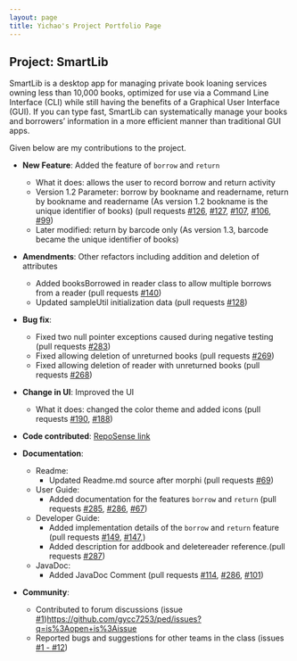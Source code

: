 ```yaml
---
layout: page
title: Yichao's Project Portfolio Page
---
```


## Project: SmartLib

SmartLib is a desktop app for managing private book loaning services owning less than 10,000 books, optimized for use via a Command Line Interface (CLI) while still having the benefits of a Graphical User Interface (GUI). If you can type fast, SmartLib can systematically manage your books and borrowers’ information in a more efficient manner than traditional GUI apps.

Given below are my contributions to the project.

* **New Feature**: Added the feature of `borrow` and `return`
  * What it does: allows the user to record borrow and return activity
  * Version 1.2 Parameter: borrow by bookname and readername, return by bookname and readername (As version 1.2 bookname is the unique identifier of books) (pull requests
    [\#126](https://github.com/AY2021S2-CS2103T-W13-2/tp/pull/126),
    [\#127](https://github.com/AY2021S2-CS2103T-W13-2/tp/pull/127),
    [\#107](https://github.com/AY2021S2-CS2103T-W13-2/tp/pull/107),
    [\#106](https://github.com/AY2021S2-CS2103T-W13-2/tp/pull/106),
    [\#99](https://github.com/AY2021S2-CS2103T-W13-2/tp/pull/99))
  * Later modified: return by barcode only (As version 1.3, barcode became the unique identifier of books)


* **Amendments**: Other refactors including addition and deletion of attributes
  * Added booksBorrowed in reader class to allow multiple borrows from a reader (pull requests
    [\#140](https://github.com/AY2021S2-CS2103T-W13-2/tp/pull/140))
  * Updated sampleUtil initialization data (pull requests
    [\#128](https://github.com/AY2021S2-CS2103T-W13-2/tp/pull/128))
  
  
* **Bug fix**: 
  * Fixed two null pointer exceptions caused during negative testing (pull requests
    [\#283](https://github.com/AY2021S2-CS2103T-W13-2/tp/pull/283))
  * Fixed allowing deletion of unreturned books (pull requests
    [\#269](https://github.com/AY2021S2-CS2103T-W13-2/tp/pull/269))
  * Fixed allowing deletion of reader with unreturned books (pull requests
    [\#268](https://github.com/AY2021S2-CS2103T-W13-2/tp/pull/268))
  
  

* **Change in UI**: Improved the UI
  * What it does: changed the color theme and added icons (pull requests
    [\#190](https://github.com/AY2021S2-CS2103T-W13-2/tp/pull/190),
    [\#188](https://github.com/AY2021S2-CS2103T-W13-2/tp/pull/188))


* **Code contributed**: [RepoSense link]()


* **Documentation**:
  * Readme:
    * Updated Readme.md source after morphi (pull requests
      [\#69](https://github.com/AY2021S2-CS2103T-W13-2/tp/pull/69))
  * User Guide:
    * Added documentation for the features `borrow` and `return` (pull requests
      [\#285](https://github.com/AY2021S2-CS2103T-W13-2/tp/pull/285), 
      [\#286](https://github.com/AY2021S2-CS2103T-W13-2/tp/pull/286),
      [\#67](https://github.com/AY2021S2-CS2103T-W13-2/tp/pull/67))
  * Developer Guide:
    * Added implementation details of the `borrow` and `return` feature (pull requests
      [\#149](https://github.com/AY2021S2-CS2103T-W13-2/tp/pull/149),
      [\#147](https://github.com/AY2021S2-CS2103T-W13-2/tp/pull/147),)
    * Added description for addbook and deletereader reference.(pull requests
      [\#287](https://github.com/AY2021S2-CS2103T-W13-2/tp/pull/287))
  * JavaDoc:
    * Added JavaDoc Comment (pull requests
      [\#114](https://github.com/AY2021S2-CS2103T-W13-2/tp/pull/114),
      [\#286](https://github.com/AY2021S2-CS2103T-W13-2/tp/pull/286),
      [\#101](https://github.com/AY2021S2-CS2103T-W13-2/tp/pull/101))

* **Community**:
  * Contributed to forum discussions (issue
    [\#1](https://github.com/nus-cs2103-AY2021S2/forum/issues/1))https://github.com/gycc7253/ped/issues?q=is%3Aopen+is%3Aissue
  * Reported bugs and suggestions for other teams in the class (issues
    [\#1 - #12](https://github.com/gycc7253/ped/issues?q=is%3Aopen+is%3Aissue))
    